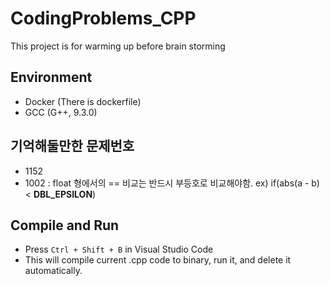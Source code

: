 # CodingProblems_CPP
This project is for warming up before brain storming

## Environment
- Docker (There is dockerfile)
- GCC (G++, 9.3.0)

## 기억해둘만한 문제번호
- 1152
- 1002 : float 형에서의 == 비교는 반드시 부등호로 비교해야함. ex) if(abs(a - b) < __DBL_EPSILON__)

## Compile and Run
- Press ```Ctrl + Shift + B``` in Visual Studio Code
- This will compile current .cpp code to binary, run it, and delete it automatically.